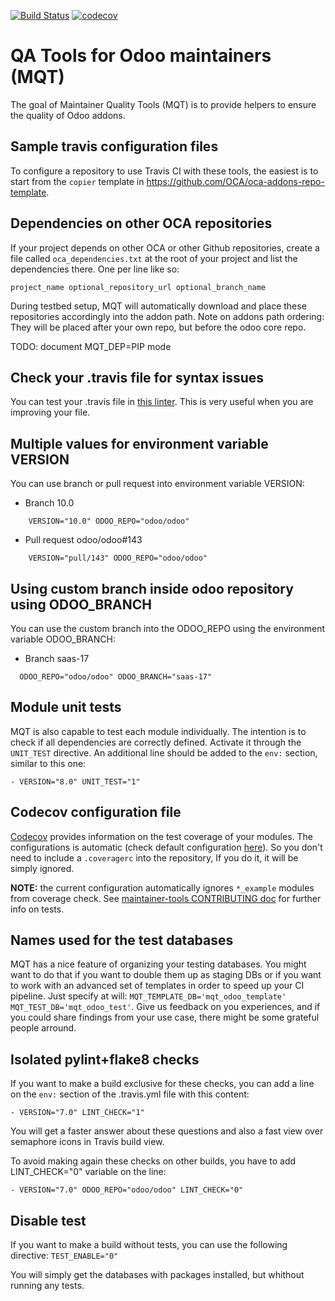 [![Build Status](https://travis-ci.org/OCA/maintainer-quality-tools.svg)](https://travis-ci.org/OCA/maintainer-quality-tools)
[![codecov](https://codecov.io/gh/OCA/maintainer-quality-tools/branch/master/graph/badge.svg)](https://codecov.io/gh/OCA/maintainer-quality-tools)

QA Tools for Odoo maintainers (MQT)
===================================

The goal of Maintainer Quality Tools (MQT) is to provide helpers to ensure the quality of Odoo addons.

Sample travis configuration files
---------------------------------

To configure a repository to use Travis CI with these tools, the easiest is
to start from the `copier` template in https://github.com/OCA/oca-addons-repo-template.

Dependencies on other OCA repositories
--------------------------------------

If your project depends on other OCA or other Github repositories, create a file called `oca_dependencies.txt` at the root of your project and list the dependencies there. One per line like so:

    project_name optional_repository_url optional_branch_name

During testbed setup, MQT will automatically download and place these repositories accordingly into the addon path.
Note on addons path ordering: They will be placed after your own repo, but before the odoo core repo.

TODO: document MQT_DEP=PIP mode

Check your .travis file for syntax issues
-----------------------------------------

You can test your .travis file in [this linter](http://lint.travis-ci.org/).
This is very useful when you are improving your file.

Multiple values for environment variable VERSION
------------------------------------------------

You can use branch or pull request into environment variable VERSION:

- Branch 10.0
```
    VERSION="10.0" ODOO_REPO="odoo/odoo"
```

- Pull request odoo/odoo#143
```
    VERSION="pull/143" ODOO_REPO="odoo/odoo"
```

Using custom branch inside odoo repository using ODOO_BRANCH
------------------------------------------------------------

You can use the custom branch into the ODOO_REPO using the environment variable ODOO_BRANCH:


- Branch saas-17
```
  ODOO_REPO="odoo/odoo" ODOO_BRANCH="saas-17"
```

Module unit tests
-----------------

MQT is also capable to test each module individually.
The intention is to check if all dependencies are correctly defined.
Activate it through the `UNIT_TEST` directive.
An additional line should be added to the `env:` section,
similar to this one:

    - VERSION="8.0" UNIT_TEST="1"


Codecov configuration file
--------------------------

[Codecov](https://codecov.io/) provides information on the test coverage of your modules.
The configurations is automatic (check default configuration [here](cfg/.coveragerc)).
So you don't need to include a `.coveragerc` into the repository,
If you do it, it will be simply ignored.

**NOTE:** the current configuration automatically ignores `*_example` modules
from coverage check.
See [maintainer-tools CONTRIBUTING doc](https://github.com/OCA/maintainer-tools/blob/master/CONTRIBUTING.md#tests) for further info on tests.

Names used for the test databases
---------------------------------

MQT has a nice feature of organizing your testing databases.
You might want to do that if you want to double them up as
staging DBs or if you want to work with an advanced set of
templates in order to speed up your CI pipeline.
Just specify at will:
`MQT_TEMPLATE_DB='mqt_odoo_template' MQT_TEST_DB='mqt_odoo_test'`.
Give us feedback on you experiences, and if you could share findings
from your use case, there might be some grateful people arround.


Isolated pylint+flake8 checks
-----------------------------
If you want to make a build exclusive for these checks, you can add a line
on the `env:` section of the .travis.yml file with this content:

    - VERSION="7.0" LINT_CHECK="1"

You will get a faster answer about these questions and also a fast view over
semaphore icons in Travis build view.

To avoid making again these checks on other builds, you have to add
LINT_CHECK="0" variable on the line:

    - VERSION="7.0" ODOO_REPO="odoo/odoo" LINT_CHECK="0"


Disable test
------------
If you want to make a build without tests, you can use the following directive:
`TEST_ENABLE="0"`

You will simply get the databases with packages installed,
but whithout running any tests.
